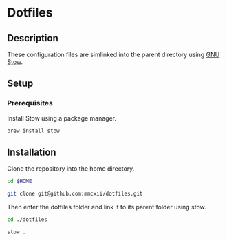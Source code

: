 # Dotfiles

## Description

These configuration files are simlinked into the parent directory using [GNU Stow](https://www.gnu.org/software/stow/).

## Setup

### Prerequisites

Install Stow using a package manager.

```sh
brew install stow
```

## Installation

Clone the repository into the home directory.

```sh
cd $HOME

git clone git@github.com:mmcxii/dotfiles.git
```

Then enter the dotfiles folder and link it to its parent folder using stow.

```sh
cd ./dotfiles

stow .
```
